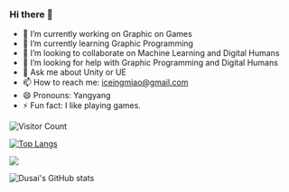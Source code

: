 ### Hi there 👋

- 🔭 I’m currently working on Graphic on Games
- 🌱 I’m currently learning Graphic Programming
- 👯 I’m looking to collaborate on Machine Learning and Digital Humans
- 🤔 I’m looking for help with Graphic Programming and Digital Humans
- 💬 Ask me about Unity or UE
- 📫 How to reach me: iceingmiao@gmail.com
- 😄 Pronouns: Yangyang
- ⚡ Fun fact: I like playing games.


![Visitor Count](https://profile-counter.glitch.me/icemiaomiao/count.svg)

[![Top Langs](https://github-readme-stats.vercel.app/api/top-langs/?username=icemiaomiao)]( https://github.com/Christmas/github-readme-stats )

![](https://github-readme-stats.vercel.app/api?username=icemiaomiao)

![Dusai's GitHub stats](https://github-readme-stats.vercel.app/api?username=icemiaomiao)


